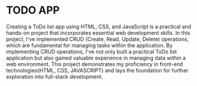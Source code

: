 # TODO APP
 Creating a ToDo list app using HTML, CSS, and JavaScript is a practical and hands-on project that incorporates essential web development skills. In this project, I've implemented CRUD (Create, Read, Update, Delete) operations, which are fundamental for managing tasks within the application.
 By implementing CRUD operations, I've not only built a practical ToDo list application but also gained valuable experience in managing data within a web environment. This project demonstrates my proficiency in front-end technologies(HTML, CSS, JAVASCRIPT) and lays the foundation for further exploration into full-stack development.

